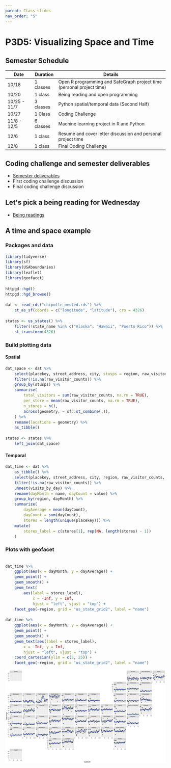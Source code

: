 ```yaml
---
parent: Class slides
nav_order: "S"
---
```


# P3D5: Visualizing Space and Time

## Semester Schedule

| Date         | Duration  | Details                                                      |
| ------------ | --------- | ------------------------------------------------------------ |
| 10/18        | 1 classes | Open R programming and SafeGraph project time (personal project time) |
| 10/20        | 1 class   | Being reading and open programming                           |
| 10/25 - 11/7 | 3 classes | Python spatial/temporal data (Second Half)                   |
| 10/27        | 1 Class   | Coding Challenge                                             |
| 11/8 - 12/5  | 6 classes | Machine learning project in R and Python                     |
| 12/6         | 1 class   | Resume and cover letter discussion and personal project time |
| 12/8         | 1 class   | Final Coding Challenge                                       |

## Coding challenge and semester deliverables

- [Semester deliverables](../README.md#semester-deliverables)
- First coding challenge discussion
- Final coding challenge discussion

## Let's pick a being reading for Wednesday

- [Being readings](../readings.md)

## A time and space example

### Packages and data

```r
library(tidyverse)
library(sf)
library(USAboundaries)
library(leaflet)
library(geofacet)

httpgd::hgd()
httpgd::hgd_browse()

dat <- read_rds("chipotle_nested.rds") %>%
    st_as_sf(coords = c("longitude", "latitude"), crs = 4326)

states <- us_states() %>%
    filter(!state_name %in% c("Alaska", "Hawaii", "Puerto Rico")) %>%
    st_transform(4326)
```

### Build plotting data

#### Spatial

```r
dat_space <- dat %>%
    select(placekey, street_address, city, stusps = region, raw_visitor_counts) %>%
    filter(!is.na(raw_visitor_counts)) %>%
    group_by(stusps) %>%
    summarise(
        total_visitors = sum(raw_visitor_counts, na.rm = TRUE),
        per_store = mean(raw_visitor_counts, na.rm = TRUE),
        n_stores = n(),
        across(geometry, ~ sf::st_combine(.)),
    ) %>%
    rename(locations = geometry) %>%
    as_tibble()

states <- states %>%
    left_join(dat_space) 
```

#### Temporal

```r
dat_time <- dat %>%
    as_tibble() %>%
    select(placekey, street_address, city, region, raw_visitor_counts, visits_by_day) %>%
    filter(!is.na(raw_visitor_counts)) %>%
    unnest(visits_by_day) %>%
    rename(dayMonth = name, dayCount = value) %>%
    group_by(region, dayMonth) %>%
    summarize(
        dayAverage = mean(dayCount),
        dayCount = sum(dayCount),
        stores = length(unique(placekey))) %>%
    mutate(
        stores_label = c(stores[1], rep(NA, length(stores) - 1))
    )
```

### Plots with geofacet

```r

dat_time %>%
    ggplot(aes(x = dayMonth, y = dayAverage)) +
    geom_point() +
    geom_smooth() +
    geom_text(
        aes(label = stores_label),
            x = -Inf, y = Inf,
            hjust = "left", vjust = "top") +
    facet_geo(~region, grid = "us_state_grid2", label = "name")

dat_time %>%
    ggplot(aes(x = dayMonth, y = dayAverage)) +
    geom_point() +
    geom_smooth() +
    geom_text(aes(label = stores_label),
        x = -Inf, y = Inf,
        hjust = "left", vjust = "top") +
    coord_cartesian(ylim = c(5, 25)) +
    facet_geo(~region, grid = "us_state_grid2", label = "name")
```

![](img/chipotle_facetgeo.png)